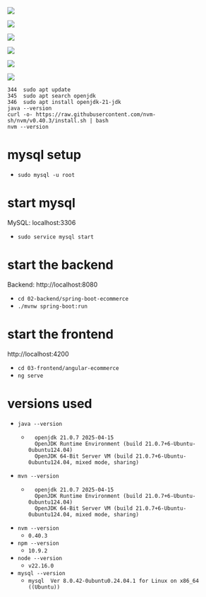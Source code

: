 




![](/luv2code-ecom-angular-spring/assets/Screenshot-2025-06-13-160430.png)

![](/luv2code-ecom-angular-spring/assets/Screenshot-2025-06-13-160519.png)

![](/luv2code-ecom-angular-spring/assets/Screenshot-2025-06-13-160538.png)

![](/luv2code-ecom-angular-spring/assets/Screenshot-2025-06-13-160603.png)

![](/luv2code-ecom-angular-spring/assets/Screenshot-2025-06-13-160408.png)

![](/luv2code-ecom-angular-spring/assets/Screenshot-2025-06-13-160330.png)












```
344  sudo apt update
345  sudo apt search openjdk
346  sudo apt install openjdk-21-jdk
java --version
curl -o- https://raw.githubusercontent.com/nvm-sh/nvm/v0.40.3/install.sh | bash
nvm --version
```

  
# mysql setup

* `sudo mysql -u root`







# start mysql
MySQL: localhost:3306
* `sudo service mysql start`

# start the backend
Backend: http://localhost:8080
* `cd 02-backend/spring-boot-ecommerce`
* `./mvnw spring-boot:run`

# start the frontend
http://localhost:4200
* `cd 03-frontend/angular-ecommerce`
* `ng serve`



# versions used
* `java --version`
    * ```
        openjdk 21.0.7 2025-04-15
        OpenJDK Runtime Environment (build 21.0.7+6-Ubuntu-0ubuntu124.04)
        OpenJDK 64-Bit Server VM (build 21.0.7+6-Ubuntu-0ubuntu124.04, mixed mode, sharing)
        ```
* `mvn --version`
    * ```
        openjdk 21.0.7 2025-04-15
        OpenJDK Runtime Environment (build 21.0.7+6-Ubuntu-0ubuntu124.04)
        OpenJDK 64-Bit Server VM (build 21.0.7+6-Ubuntu-0ubuntu124.04, mixed mode, sharing)
        ```
* `nvm --version`
    * `0.40.3`
* `npm --version`
    * `10.9.2`
* `node --version`
    * `v22.16.0`
* `mysql --version`
    * `mysql  Ver 8.0.42-0ubuntu0.24.04.1 for Linux on x86_64 ((Ubuntu))`